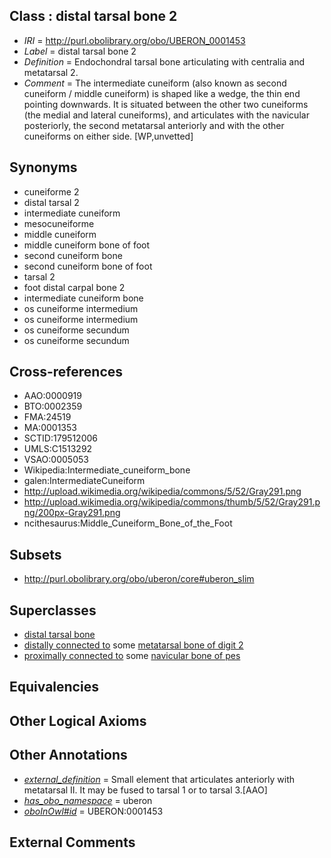 
## Class : distal tarsal bone 2

 * *IRI* = http://purl.obolibrary.org/obo/UBERON_0001453
 * *Label* = distal tarsal bone 2
 * *Definition* = Endochondral tarsal bone articulating with centralia and metatarsal 2.
 * *Comment* = The intermediate cuneiform (also known as second cuneiform / middle cuneiform) is shaped like a wedge, the thin end pointing downwards. It is situated between the other two cuneiforms (the medial and lateral cuneiforms), and articulates with the navicular posteriorly, the second metatarsal anteriorly and with the other cuneiforms on either side. [WP,unvetted]

## Synonyms

 * cuneiforme 2
 * distal tarsal 2
 * intermediate cuneiform
 * mesocuneiforme
 * middle cuneiform
 * middle cuneiform bone of foot
 * second cuneiform bone
 * second cuneiform bone of foot
 * tarsal 2
 * foot distal carpal bone 2
 * intermediate cuneiform bone
 * os cuneiforme intermedium
 * os cuneiforme intermedium
 * os cuneiforme secundum
 * os cuneiforme secundum

## Cross-references

 * AAO:0000919
 * BTO:0002359
 * FMA:24519
 * MA:0001353
 * SCTID:179512006
 * UMLS:C1513292
 * VSAO:0005053
 * Wikipedia:Intermediate_cuneiform_bone
 * galen:IntermediateCuneiform
 * http://upload.wikimedia.org/wikipedia/commons/5/52/Gray291.png
 * http://upload.wikimedia.org/wikipedia/commons/thumb/5/52/Gray291.png/200px-Gray291.png
 * ncithesaurus:Middle_Cuneiform_Bone_of_the_Foot

## Subsets

 * http://purl.obolibrary.org/obo/uberon/core#uberon_slim

## Superclasses

 * [distal tarsal bone](../../UBERON/21/UBERON_0010721.md)
 * [distally connected to](../../core#distally/to/core#distally_connected_to.md) some [metatarsal bone of digit 2](../../UBERON/51/UBERON_0003651.md)
 * [proximally connected to](../../core#proximally/to/core#proximally_connected_to.md) some [navicular bone of pes](../../UBERON/51/UBERON_0001451.md)

## Equivalencies


## Other Logical Axioms


## Other Annotations

 * *[external_definition](../../UBPROP/01/UBPROP_0000001.md)* = Small element that articulates anteriorly with metatarsal II. It may be fused to tarsal 1 or to tarsal 3.[AAO]
 * *[has_obo_namespace](../../ce/oboInOwl#hasOBONamespace.md)* = uberon
 * *[oboInOwl#id](../../id/oboInOwl#id.md)* = UBERON:0001453

## External Comments

